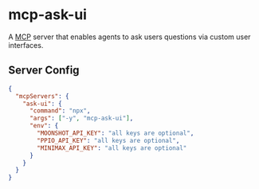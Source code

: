 # mcp-ask-ui

A [MCP](https://modelcontextprotocol.io/) server that enables agents to ask users questions via custom user interfaces.

## Server Config

```json
{
  "mcpServers": {
    "ask-ui": {
      "command": "npx",
      "args": ["-y", "mcp-ask-ui"],
      "env": {
        "MOONSHOT_API_KEY": "all keys are optional",
        "PPIO_API_KEY": "all keys are optional",
        "MINIMAX_API_KEY": "all keys are optional"
      }
    }
  }
}
```

